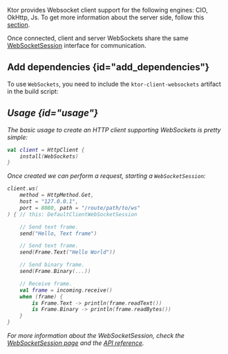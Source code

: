 [//]: # (title: Client WebSockets)

<include src="lib.md" include-id="outdated_warning"/>

Ktor provides Websocket client support for the following engines: CIO, OkHttp, Js. To get more information about 
the server side, follow this [section](websocket.md).

Once connected, client and server WebSockets share the same [WebSocketSession](websocket.md#WebSocketSession)
interface for communication.


## Add dependencies {id="add_dependencies"}
To use `WebSockets`, you need to include the `ktor-client-websockets` artifact in the build script:

<var name="artifact_name" value="ktor-client-websockets"/>
<include src="lib.md" include-id="add_ktor_artifact"/>


## Usage {id="usage"}

The basic usage to create an HTTP client supporting WebSockets is pretty simple:

```kotlin
val client = HttpClient {
    install(WebSockets)
}
```

Once created we can perform a request, starting a `WebSocketSession`:

```kotlin
client.ws(
    method = HttpMethod.Get,
    host = "127.0.0.1",
    port = 8080, path = "/route/path/to/ws"
) { // this: DefaultClientWebSocketSession

    // Send text frame.
    send("Hello, Text frame")

    // Send text frame.
    send(Frame.Text("Hello World"))

    // Send binary frame.
    send(Frame.Binary(...))

    // Receive frame.
    val frame = incoming.receive()
    when (frame) {
        is Frame.Text -> println(frame.readText())
        is Frame.Binary -> println(frame.readBytes())
    }
}
```

For more information about the WebSocketSession, check the [WebSocketSession page](websocket.md#WebSocketSession) and the [API reference](https://api.ktor.io/%ktor_version%/io.ktor.client.features.websocket/).